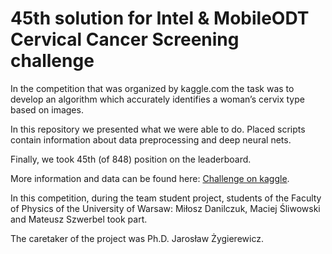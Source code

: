 # 45th solution for Intel & MobileODT Cervical Cancer Screening challenge

In the competition that was organized by kaggle.com the task was to develop an algorithm which accurately identifies a woman’s cervix type based on images.

In this repository we presented what we were able to do. Placed scripts contain information about data preprocessing and deep neural nets. 

Finally, we took 45th (of 848) position on the leaderboard.

More information and data can be found here: [Challenge on kaggle](https://www.kaggle.com/c/intel-mobileodt-cervical-cancer-screening).

In this competition, during the team student project, students of the Faculty of Physics of the University of Warsaw: Miłosz Danilczuk, Maciej Śliwowski and Mateusz Szwerbel took part.

The caretaker of the project was Ph.D. Jarosław Żygierewicz.
